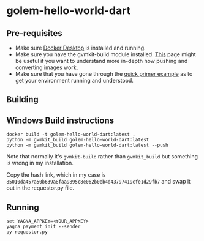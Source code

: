 # golem-hello-world-dart

## Pre-requisites
* Make sure [Docker Desktop](https://www.docker.com/products/docker-desktop) is installed and running.
* Make sure you have the gvmkit-build module installed. [This](https://handbook.golem.network/requestor-tutorials/vm-runtime) page might be useful if you want to understand more in-depth how pushing and converting images work.
* Make sure that you have gone through the [quick primer example](https://handbook.golem.network/requestor-tutorials/flash-tutorial-of-requestor-development) as to get your environment running and understood.

## Building
## Windows Build instructions

```
docker build -t golem-hello-world-dart:latest .
python -m gvmkit_build golem-hello-world-dart:latest
python -m gvmkit_build golem-hello-world-dart:latest --push
```
Note that normally it's `gvmkit-build` rather than `gvmkit_build` but something is wrong in my installation.

Copy the hash link, which in my case is `85010da457a50b639a8faa9895c8e062b0eb4d43797419cfe1d29fb7` and swap it out in the requestor.py file.

## Running

```
set YAGNA_APPKEY=<YOUR_APPKEY>
yagna payment init --sender
py requestor.py
```